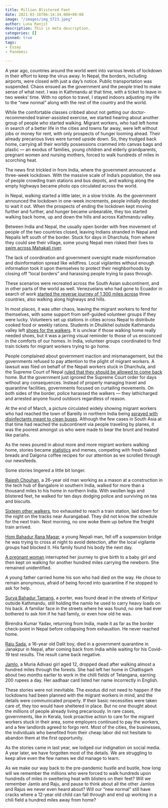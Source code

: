 ```yaml
---
title: Million Blistered Feet
date: 2021-03-16T06:14:34.000+00:00
image: "/images/img_5723.jpeg"
author: Luna Ranjit
description: This is meta description.
categories: []
pinned: true
tags:
- Essay
- Pandemic

---
```

A year ago, countries around the world went into various levels of lockdown in their effort to keep the virus away. In Nepal, the borders, including airports, were closed with just a day’s notice. Public transportation was suspended. Chaos ensued as the government and the people tried to make sense of what next. I was in Kathmandu at that time, with a ticket to leave in two weeks’ time. With no option to travel, I stayed indoors adjusting my life to the “new normal” along with the rest of the country and the world.

While the comfortable classes cribbed about not getting our doctor-recommended trainer-assisted exercise, we started hearing about another group of people who started walking. Migrant workers, who had left home in search of a better life in the cities and towns far away, were left without jobs or money for rent, with only prospects of hunger looming ahead. Their already precarious lives were turned upside down. So, they trudged back home, carrying all their worldly possessions crammed into canvas bags and plastic — an exodus of families, young children and elderly grandparents, pregnant women and nursing mothers, forced to walk hundreds of miles in scorching heat.

The news first trickled in from India, where the government announced a three-week lockdown. With the massive scale of India’s population, the sea of people crowding train stations and bus depots, and walking along the empty highways became photo ops circulated across the world.

In Nepal, walking started a little later, in a slow trickle. As the government announced the lockdown in one-week increments, people initially decided to wait it out. When the prospects of ending the lockdown kept moving further and further, and hunger became unbearable, they too started walking back home, up and down the hills and across Kathmandu valley.

Between India and Nepal, the usually open border with free movement of people of the two countries closed, leaving Indians stranded in Nepal and Nepalis left south of the border. Stuck for days in Dharchula, from where they could see their village, some young Nepali men risked their lives to [swim across Mahakali river](https://kathmandupost.com/2/2020/03/30/nepalis-are-swimming-across-the-mahakali-to-get-home).

The lack of coordination and government oversight made misinformation and disinformation spread like wildfires. Local vigilantes without enough information took it upon themselves to protect their neighborhoods by closing off “local borders” and harassing people trying to pass through.

These scenarios were recreated across the South Asian subcontinent, and in other parts of the world as well. Venezuelans who had gone to Ecuador in search of work [started the reverse journey of 1,300 miles across](https://www.npr.org/2020/07/22/894360945/el-hilo-walking-to-venezuela) three countries, also walking along highways and hills.

In most places, it was utter chaos, leaving the migrant workers to fend for themselves, with some support from self-guided volunteer groups if they were lucky. Volunteers set up stations in cities across Nepal to distribute cooked food or weekly rations. Students in Dhulikhel outside Kathmandu valley left [shoes for the walkers](https://www.recordnepal.com/wire/features/on-foot/). It is unclear if those walking home really needed shoes, but it was a jarring visual reminder to those of us ensconced in the comforts of our homes. In India, volunteer groups coordinated to find train tickets for migrant workers trying to go home.

People complained about government inaction and mismanagement, but the governments refused to pay attention to the plight of migrant workers. A lawsuit was filed on behalf of the Nepali workers stuck in Dharchula, and the Supreme Court of Nepal [ruled that they should be allowed to come back](https://thehimalayantimes.com/nepal/supreme-court-asks-government-to-bring-back-migrant-nepalis-stranded-in-foreign-lands) home. But the government just ignored the Supreme Court order for days without any consequences. Instead of properly managing travel and quarantine facilities, governments focused on curtailing movements. On both sides of the border, police harassed the walkers — they lathicharged and arrested anyone found outdoors regardless of reason.

At the end of March, a picture circulated widely showing migrant workers who had reached the town of Bareilly in northern India being [sprayed with disinfectants meant to clean buses](https://www.bbc.com/news/world-asia-india-52093220). Although the few cases in South Asia at that time had reached the subcontinent via people traveling by planes, it was the poorest amongst us who were made to bear the brunt and treated like pariahs.

As the news poured in about more and more migrant workers walking home, stories became [statistics](https://thejeshgn.com/projects/covid19-india/non-virus-deaths/) and memes, competing with fresh-baked breads and Dalgona coffee recipes for our attention as we scrolled through our newsfeeds.

Some stories lingered a little bit longer.

[Rajesh Chouhan](https://edition.cnn.com/2020/05/30/asia/india-migrant-journey-intl-hnk/index.html), a 26-year old man working as a mason at a construction in the tech hub of Bangalore in southern India, walked for more than a thousand miles to his home in northern India. With swollen legs and blistered feet, he walked for ten days dodging police and surviving on tea and biscuits.

[Sixteen other walkers](https://www.thehindu.com/news/national/other-states/16-migrant-workers-run-over-by-goods-train-near-aurangabad-in-maharashtra/article31531352.ece), too exhausted to reach a train station, laid down for the night on the tracks near Aurangabad. They did not know the schedule for the next train. Next morning, no one woke them up before the freight train arrived.

[Hom Bahadur Rana Magar](https://thehimalayantimes.com/nepal/man-walking-from-chitwan-to-dhading-dies-on-the-way/), a young Nepali man, fell off a suspension bridge he was trying to cross at night to avoid detection, after the local vigilante groups had blocked it. His family found his body the next day.

[A pregnant woman](https://www.cnn.com/2020/05/13/india/india-migrant-worker-gives-birth-walk-scli-intl/index.html) interrupted her journey to give birth to a baby girl and then kept on walking for another hundred miles carrying the newborn. She remained unidentified.

A young father carried home his son who had died on the way. He chose to remain anonymous, afraid of being forced into quarantine if he stopped to ask for help.

[Surya Bahadur Tamang](https://kathmandupost.com/province-no-2/2020/06/04/the-lockdown-is-killing-the-poor-and-the-marginalised), a porter, was found dead in the streets of Kirtipur outside Kathmandu, still holding the namlo he used to carry heavy loads on his back. A familiar face in the streets where he was found, no one had ever bothered to ask him if he had family, or even how old he was.

Birendra Kumar Yadav, returning from India, made it as far as the border check-point in Nepal before collapsing from exhaustion. He never reached home.

[Raju Sada](https://english.onlinekhabar.com/province-2-assembly-team-to-probe-raju-sada-death.html), a 16-year old Dalit boy, died in a government quarantine in Janakpur in Nepal, after coming back from India while waiting for his Covid-19 test results. The result came back negative.

[Jamlo](https://ruralindiaonline.org/en/articles/jamlos-last-journey-along-a-locked-down-road/), a Muria Adivasi girl aged 12, dropped dead after walking almost a hundred miles through the forests. She had left her home in Chattisgarh about two months earlier to work in the chilli fields of Telangana, earning 200 rupees a day. Her aadhaar card listed her name incorrectly in English.

These stories were not inevitable. The exodus did not need to happen if the lockdowns had been planned with the migrant workers in mind, and the details were communicated properly. If their basic necessities were taken care of, they too would have sheltered in place. But no one thought about the millions of people already living precariously. In rare cases, governments, like in Kerala, took proactive action to care for the migrant workers stuck in their area, some employers continued to pay the workers, and a few landlords agreed to forgo rent. Most of the cities, the businesses, the individuals who benefited from their cheap labor did not hesitate to abandon them at the first opportunity.

As the stories came in last year, we lodged our indignation on social media. A year later, we have forgotten most of the details. We are struggling to keep alive even the few names we did manage to learn.

As we make our way back to the pre-pandemic hustle and bustle, how long will we remember the millions who were forced to walk hundreds upon hundreds of miles in sweltering heat with blisters on their feet? Will we remember Jamlo and Raju, and pause to think about all the other Jamlos and Rajus we never even heard about? Will our “new normal” still have cracks where a 12-year old child can fall through and end up working in a chili field a hundred miles away from home?